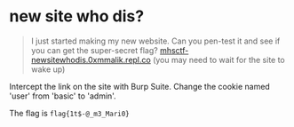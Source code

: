 # new site who dis?

> I just started making my new website. Can you pen-test it and see if you can get the super-secret flag? [mhsctf-newsitewhodis.0xmmalik.repl.co](https://mhsctf-newsitewhodis.0xmmalik.repl.co/) (you may need to wait for the site to wake up)

Intercept the link on the site with Burp Suite. Change the cookie named 'user' from 'basic' to 'admin'. 

The flag is `flag{1t$-@_m3_Mari0}`

